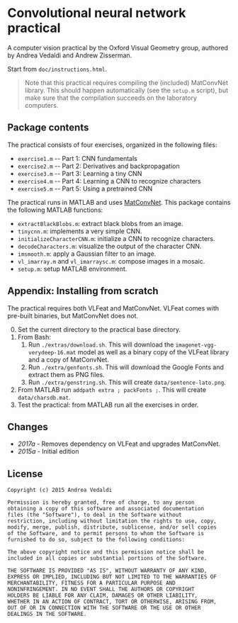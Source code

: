 Convolutional neural network practical
======================================

A computer vision practical by the Oxford Visual Geometry group,
authored by Andrea Vedaldi and Andrew Zisserman.

Start from `doc/instructions.html`.

> Note that this practical requires compiling the (included)
> MatConvNet library. This should happen automatically (see the
> `setup.m` script), but make sure that the compilation succeeds on
> the laboratory computers.

Package contents
----------------

The practical consists of four exercises, organized in the following
files:

* `exercise1.m` -- Part 1: CNN fundamentals
* `exercise2.m` -- Part 2: Derivatives and backpropagation
* `exercise3.m` -- Part 3: Learning a tiny CNN
* `exercise4.m` -- Part 4: Learning a CNN to recognize characters
* `exercise5.m` -- Part 5: Using a pretrained CNN

The practical runs in MATLAB and uses
[MatConvNet](http://www.vlfeat.org/matconvnet).
This package contains the following MATLAB functions:

* `extractBlackBlobs.m`: extract black blobs from an image.
* `tinycnn.m`: implements a very simple CNN.
* `initializeCharacterCNN.m`: initialize a CNN to recognize characters.
* `decodeCharacters.m`: visualize the output of the character CNN.
* `imsmooth.m`: apply a Gaussian filter to an image.
* `vl_imarray.m` and `vl_imarraysc.m`: compose images in a mosaic.
* `setup.m`: setup MATLAB environment.

Appendix: Installing from scratch
---------------------------------

The practical requires both VLFeat and MatConvNet. VLFeat comes with
pre-built binaries, but MatConvNet does not.

0. Set the current directory to the practical base directory.
1. From Bash:
   1. Run `./extras/download.sh`. This will download the
      `imagenet-vgg-verydeep-16.mat` model as well as a binary
      copy of the VLFeat library and a copy of MatConvNet.
   2. Run `./extra/genfonts.sh`. This will download the Google Fonts
      and extract them as PNG files.
   3. Run `./extra/genstring.sh`. This will create
      `data/sentence-lato.png`.
2. From MATLAB run `addpath extra ; packFonts ;`. This will create
   `data/charsdb.mat`.
3. Test the practical: from MATLAB run all the exercises in order.

Changes
-------

* *2017a* - Removes dependency on VLFeat and upgrades MatConvNet.
* *2015a* - Initial edition

License
-------

    Copyright (c) 2015 Andrea Vedaldi

    Permission is hereby granted, free of charge, to any person
    obtaining a copy of this software and associated documentation
    files (the "Software"), to deal in the Software without
    restriction, including without limitation the rights to use, copy,
    modify, merge, publish, distribute, sublicense, and/or sell copies
    of the Software, and to permit persons to whom the Software is
    furnished to do so, subject to the following conditions:

    The above copyright notice and this permission notice shall be
    included in all copies or substantial portions of the Software.

    THE SOFTWARE IS PROVIDED "AS IS", WITHOUT WARRANTY OF ANY KIND,
    EXPRESS OR IMPLIED, INCLUDING BUT NOT LIMITED TO THE WARRANTIES OF
    MERCHANTABILITY, FITNESS FOR A PARTICULAR PURPOSE AND
    NONINFRINGEMENT. IN NO EVENT SHALL THE AUTHORS OR COPYRIGHT
    HOLDERS BE LIABLE FOR ANY CLAIM, DAMAGES OR OTHER LIABILITY,
    WHETHER IN AN ACTION OF CONTRACT, TORT OR OTHERWISE, ARISING FROM,
    OUT OF OR IN CONNECTION WITH THE SOFTWARE OR THE USE OR OTHER
    DEALINGS IN THE SOFTWARE.
